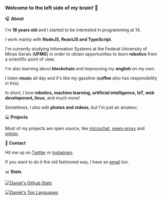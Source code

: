 ### Welcome to the left side of my brain! :rocket:

:headphones: **About**

I'm **18 years old** and I started to be interested in programming at 14.

I work mainly with **NodeJS, ReactJS and TypeScript**.

I'm currently studying Information Systems at the Federal University of Minas Gerais (**UFMG**) in order to obtain opportunities to learn **robotics** from a scientific point of view.

I'm also learning about **blockchain** and improoving my **english** on my own.

I listen **music** all day and it's like my gasoline (**coffee** also has responsibility in this).

In short, I love **robotics, machine learning, artificial intelligence, IoT, web development, linux**, and much more!

Sometimes, I also edit **photos and videos**, but I'm just an amateur.

:computer: **Projects**

Most of my projects are open source, like [microchat](https://github.com/stemDaniel/microservices-chat), [news-proxy](https://github.com/stemDaniel/news-proxy) and [onloto](https://github.com/stemDaniel/onloto).


:iphone: **Contact**

Hit me up on [Twitter](https://twitter.com/danoliveirakkk) or [Instagram](https://instagram.com/danieloliveirakkk).

If you want to do it the old fashioned way, I have an [email](mailto:me@ondaniel.com) too.

:bar_chart: **Stats**

[![Daniel's Github Stats](https://github-readme-stats.vercel.app/api?username=stemDaniel)](https://github.com/anuraghazra/github-readme-stats)

[![Daniel's Top Languages](https://github-readme-stats.vercel.app/api/top-langs/?username=stemDaniel)](https://github.com/anuraghazra/github-readme-stats)
